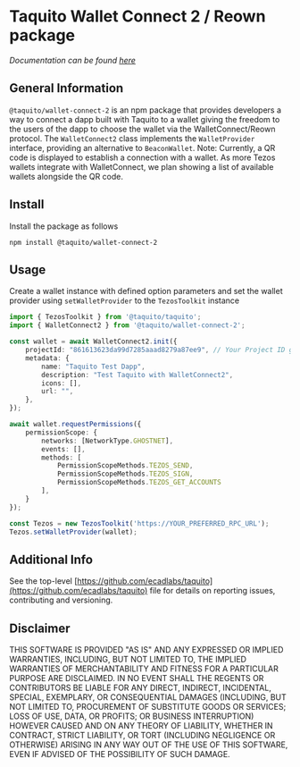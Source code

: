# Taquito Wallet Connect 2 / Reown package

_Documentation can be found [here](https://taquito.io/docs/wallet_connect_2)_  

## General Information

`@taquito/wallet-connect-2` is an npm package that provides developers a way to connect a dapp built with Taquito to a wallet giving the freedom to the users of the dapp to choose the wallet via the WalletConnect/Reown protocol. The `WalletConnect2` class implements the `WalletProvider` interface, providing an alternative to `BeaconWallet`.
Note: Currently, a QR code is displayed to establish a connection with a wallet. As more Tezos wallets integrate with WalletConnect, we plan showing a list of available wallets alongside the QR code.

## Install

Install the package as follows

```
npm install @taquito/wallet-connect-2
```

## Usage

Create a wallet instance with defined option parameters and set the wallet provider using `setWalletProvider` to the `TezosToolkit` instance

```ts
import { TezosToolkit } from '@taquito/taquito';
import { WalletConnect2 } from '@taquito/wallet-connect-2';

const wallet = await WalletConnect2.init({
    projectId: "861613623da99d7285aaad8279a87ee9", // Your Project ID gives you access to WalletConnect Cloud.
    metadata: {
        name: "Taquito Test Dapp",
        description: "Test Taquito with WalletConnect2",
        icons: [],
        url: "",
    },
});

await wallet.requestPermissions({
    permissionScope: {
        networks: [NetworkType.GHOSTNET],
        events: [],
        methods: [
            PermissionScopeMethods.TEZOS_SEND, 
            PermissionScopeMethods.TEZOS_SIGN, 
            PermissionScopeMethods.TEZOS_GET_ACCOUNTS
        ],
    }
});

const Tezos = new TezosToolkit('https://YOUR_PREFERRED_RPC_URL');
Tezos.setWalletProvider(wallet);
```

## Additional Info

See the top-level [https://github.com/ecadlabs/taquito](https://github.com/ecadlabs/taquito) file for details on reporting issues, contributing and versioning.

## Disclaimer

THIS SOFTWARE IS PROVIDED "AS IS" AND ANY EXPRESSED OR IMPLIED WARRANTIES, INCLUDING, BUT NOT LIMITED TO, THE IMPLIED WARRANTIES OF MERCHANTABILITY AND FITNESS FOR A PARTICULAR PURPOSE ARE DISCLAIMED. IN NO EVENT SHALL THE REGENTS OR CONTRIBUTORS BE LIABLE FOR ANY DIRECT, INDIRECT, INCIDENTAL, SPECIAL, EXEMPLARY, OR CONSEQUENTIAL DAMAGES (INCLUDING, BUT NOT LIMITED TO, PROCUREMENT OF SUBSTITUTE GOODS OR SERVICES; LOSS OF USE, DATA, OR PROFITS; OR BUSINESS INTERRUPTION) HOWEVER CAUSED AND ON ANY THEORY OF LIABILITY, WHETHER IN CONTRACT, STRICT LIABILITY, OR TORT (INCLUDING NEGLIGENCE OR OTHERWISE) ARISING IN ANY WAY OUT OF THE USE OF THIS SOFTWARE, EVEN IF ADVISED OF THE POSSIBILITY OF SUCH DAMAGE.
